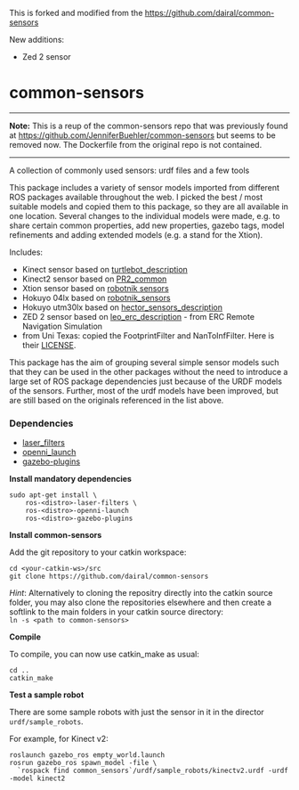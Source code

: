 This is forked and modified from the https://github.com/dairal/common-sensors

New additions:
- Zed 2 sensor 

# common-sensors

________________________________
**Note:** This is a reup of the common-sensors repo that was previously found at https://github.com/JenniferBuehler/common-sensors but seems to be removed now. 
The Dockerfile from the original repo is not contained.
________________________________

A collection of commonly used sensors: urdf files and a few tools

This package includes a variety of sensor models imported from different ROS packages available throughout the web.
I picked the best / most suitable models and copied them to this package, so they are all available in one location.
Several changes to the individual models were made, e.g. to share certain common properties, add new properties, gazebo
tags, model refinements and adding extended models (e.g. a stand for the Xtion).

Includes: 

* Kinect sensor based on [turtlebot_description](http://wiki.ros.org/turtlebot_description)
* Kinect2 sensor based on [PR2_common](https://github.com/PR2/pr2_common)
* Xtion sensor based on [robotnik sensors](https://github.com/RobotnikAutomation/robotnik_sensors/)
* Hokuyo 04lx based on [robotnik_sensors](https://github.com/RobotnikAutomation/robotnik_sensors/)
* Hokuyo utm30lx based on [hector_sensors_description](http://wiki.ros.org/hector_sensors_description) 
* ZED 2 sensor based on [leo_erc_description](https://github.com/EuropeanRoverChallenge/ERC-Remote-Navigation-Sim) - from ERC Remote Navigation Simulation
* from Uni Texas: copied the FootprintFilter and NanToInfFilter. Here is their [LICENSE](https://github.com/utexas-bwi/segbot/blob/devel/LICENSE).

This package has the aim of grouping several simple sensor models such that they can be used in the other packages without
the need to introduce a large set of ROS package dependencies just because of the URDF models of the sensors.
Further, most of the urdf models have been improved, but are still based on the originals referenced in the list above.

### Dependencies

- [laser_filters](http://wiki.ros.org/laser_filters)
- [openni_launch](http://wiki.ros.org/openni_launch)
- [gazebo-plugins](http://wiki.ros.org/gazebo_plugins)

**Install mandatory dependencies**

```
sudo apt-get install \
    ros-<distro>-laser-filters \
    ros-<distro>-openni-launch
    ros-<distro>-gazebo-plugins
```

**Install common-sensors**

Add the git repository to your catkin workspace:

```
cd <your-catkin-ws>/src
git clone https://github.com/dairal/common-sensors
```

*Hint*: Alternatively to cloning the repositry directly into the catkin source folder, you
may also clone the repositories elsewhere and then create a softlink to the main folders
in your catkin source directory:    
``ln -s <path to common-sensors>`` 

**Compile**
 
To compile, you can now use catkin\_make as usual:

```
cd ..
catkin_make
```


**Test a sample robot**

There are some sample robots with just the sensor in it in the director
``urdf/sample_robots``.

For example, for Kinect v2:

```
roslaunch gazebo_ros empty_world.launch
rosrun gazebo_ros spawn_model -file \
  `rospack find common_sensors`/urdf/sample_robots/kinectv2.urdf -urdf -model kinect2
```
